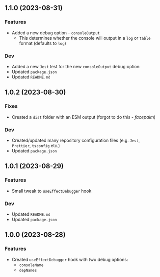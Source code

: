 ## 1.1.0 (2023-08-31)

### Features

- Added a new debug option - `consoleOutput`
  - This determines whether the console will output in a `log` or `table` format (defaults to `log`)

### Dev

- Added a new `Jest` test for the new `consoleOutput` debug option
- Updated `package.json`
- Updated `README.md`

## 1.0.2 (2023-08-30)

### Fixes

- Created a `dist` folder with an ESM output (forgot to do this - _facepalm_)

### Dev

- Created/updated many repository configuration files (e.g. `Jest`, `Prettier`, `tsconfig` etc.)
- Updated `package.json`

## 1.0.1 (2023-08-29)

### Features

- Small tweak to `useEffectDebugger` hook

### Dev

- Updated `README.md`
- Updated `package.json`

## 1.0.0 (2023-08-28)

### Features

- Created `useEffectDebugger` hook with two debug options:
  - `consoleName`
  - `depNames`
